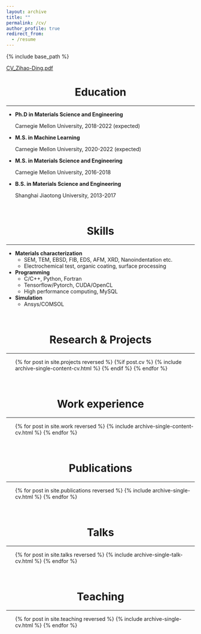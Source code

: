 ```yaml
---
layout: archive
title: ""
permalink: /cv/
author_profile: true
redirect_from:
  - /resume
---
```


{% include base_path %}

[CV_Zihao-Ding.pdf](https://Darkhunter9.github.io/files/CV_Zihao-Ding.pdf)

# <center>Education</center>
***
- **Ph.D in Materials Science and Engineering**

    Carnegie Mellon University, 2018-2022 (expected)

- **M.S. in Machine Learning**

    Carnegie Mellon University, 2020-2022 (expected)

- **M.S. in Materials Science and Engineering**

    Carnegie Mellon University, 2016-2018

- **B.S. in Materials Science and Engineering**

    Shanghai Jiaotong University, 2013-2017

<br/>

# <center>Skills</center>
***
* **Materials characterization**
  * SEM, TEM, EBSD, FIB, EDS, AFM, XRD, Nanoindentation etc.
  * Electrochemical test, organic coating, surface processing
* **Programming**
  * C/C++, Python, Fortran
  * Tensorflow/Pytorch, CUDA/OpenCL
  * High performance computing, MySQL
* **Simulation**
  * Ansys/COMSOL

<br/>

# <center>Research & Projects</center>
***
<ul>{% for post in site.projects reversed %}
    {%if post.cv %}
        {% include archive-single-content-cv.html %}
    {% endif %}
    {% endfor %}</ul>

<br/>

# <center>Work experience</center>
***
<ul>{% for post in site.work reversed %}
        {% include archive-single-content-cv.html %}
    {% endfor %}</ul>

<br/>

# <center>Publications</center>
***
  <ul>{% for post in site.publications reversed %}
    {% include archive-single-cv.html %}
  {% endfor %}</ul>

<br/>

# <center>Talks</center>
***
  <ul>{% for post in site.talks reversed %}
    {% include archive-single-talk-cv.html %}
  {% endfor %}</ul>

<br/>

# <center>Teaching</center>
***
  <ul>{% for post in site.teaching reversed %}
    {% include archive-single-cv.html %}
  {% endfor %}</ul>